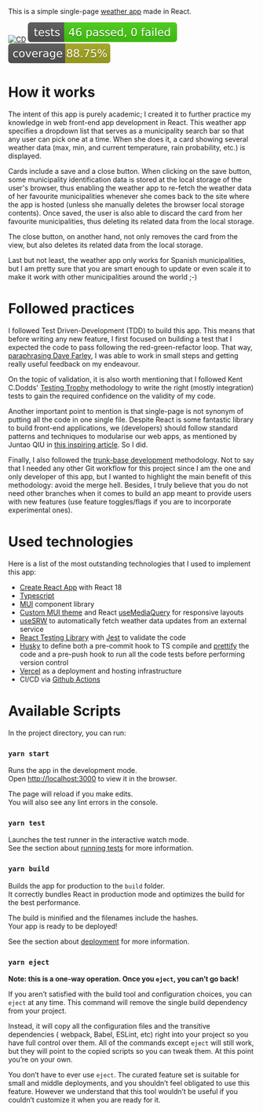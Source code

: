 This is a simple single-page [weather app](https://weather-app-josuto.vercel.app/) made in
React.

[![CD](https://github.com/Josuto/weather-app/actions/workflows/pipeline.yml/badge.svg?branch=main)](https://github.com/Josuto/weather-app/actions/workflows/pipeline.yml)
![Test Results](./badges/badge-test-results.svg)
![Coverage](./badges/badge-test-coverage.svg)

# How it works

The intent of this app is purely academic; I created it to further practice my knowledge
in web front-end app development in React. This weather app specifies a dropdown list that
serves as a municipality search bar so that any user can pick one at a time. When she does
it, a card showing several weather data (max, min, and current temperature, rain
probability, etc.) is displayed.

Cards include a save and a close button. When clicking on the save
button, some municipality identification data is stored at the local storage of the user's
browser, thus enabling the weather app to re-fetch the weather data of her favourite
municipalities whenever she comes back to the site where the app is hosted (unless she
manually deletes the browser local storage contents). Once saved, the user is also able to
discard the card from her favourite municipalities, thus deleting its related data from
the local storage.

The close button, on another hand, not only removes the card from the
view, but also deletes its related data from the local storage.

Last but not least, the weather app only works for Spanish municipalities, but I am pretty
sure that you are smart enough to update or even scale it to make it work with other
municipalities around the world ;-)

# Followed practices

I followed Test Driven-Development (TDD) to build this app. This means that before writing
any new feature, I first focused on building a test that I expected the code to pass
following the red-green-refactor loop. That
way, [paraphrasing Dave Farley](https://twitter.com/davefarley77/status/1640382698207297536),
I was able to work in small steps and getting really useful feedback on my endeavour.

On the topic of validation, it is also worth mentioning that I followed Kent C.Dodds'
[Testing Trophy](https://testingjavascript.com/) methodology to write the right (mostly
integration) tests to gain the required confidence on the validity of my code.

Another important point to mention is that single-page is not synonym of putting all the
code in one single file. Despite React is some fantastic library to build front-end
applications, we (developers) should follow standard patterns and techniques to modularise
our web apps, as mentioned by Juntao QIU
in [this inspiring article](https://martinfowler.com/articles/modularizing-react-apps.html).
So I did.

Finally, I also followed the [trunk-base development](https://trunkbaseddevelopment.com/)
methodology. Not to say that I needed
any other Git workflow for this project since I am the one and only developer of this app,
but I wanted to highlight the main benefit of this methodology: avoid the merge hell.
Besides, I truly believe that you do not need other branches when it comes to build an app
meant to provide users with new features (use feature toggles/flags if you are to
incorporate experimental ones).

# Used technologies

Here is a list of the most outstanding technologies that I used to implement this app:

- [Create React App](https://github.com/facebook/create-react-app) with React 18
- [Typescript](https://www.typescriptlang.org/)
- [MUI](https://mui.com/) component library
- [Custom MUI theme](https://mui.com/material-ui/customization/theming/)
  and React [useMediaQuery](https://mui.com/material-ui/react-use-media-query/) for
  responsive layouts
- [useSRW](https://swr.vercel.app/) to automatically fetch weather data updates from an
  external service
- [React Testing Library](https://testing-library.com/docs/react-testing-library/intro/)
  with [Jest](https://jestjs.io/) to validate the code
- [Husky](https://github.com/typicode/husky) to define both a pre-commit hook to TS
  compile and [prettify](https://prettier.io/) the code and a
  pre-push hook to run all the code tests before performing version control
- [Vercel](https://vercel.com/) as a deployment and hosting infrastructure
- CI/CD via [Github Actions](https://docs.github.com/en/actions)

# Available Scripts

In the project directory, you can run:

### `yarn start`

Runs the app in the development mode.\
Open [http://localhost:3000](http://localhost:3000) to view it in the browser.

The page will reload if you make edits.\
You will also see any lint errors in the console.

### `yarn test`

Launches the test runner in the interactive watch mode.\
See the section
about [running tests](https://facebook.github.io/create-react-app/docs/running-tests) for
more information.

### `yarn build`

Builds the app for production to the `build` folder.\
It correctly bundles React in production mode and optimizes the build for the best
performance.

The build is minified and the filenames include the hashes.\
Your app is ready to be deployed!

See the section
about [deployment](https://facebook.github.io/create-react-app/docs/deployment) for more
information.

### `yarn eject`

**Note: this is a one-way operation. Once you `eject`, you can’t go back!**

If you aren’t satisfied with the build tool and configuration choices, you can `eject` at
any time. This command will remove the single build dependency from your project.

Instead, it will copy all the configuration files and the transitive dependencies (
webpack, Babel, ESLint, etc) right into your project so you have full control over them.
All of the commands except `eject` will still work, but they will point to the copied
scripts so you can tweak them. At this point you’re on your own.

You don’t have to ever use `eject`. The curated feature set is suitable for small and
middle deployments, and you shouldn’t feel obligated to use this feature. However we
understand that this tool wouldn’t be useful if you couldn’t customize it when you are
ready for it.
